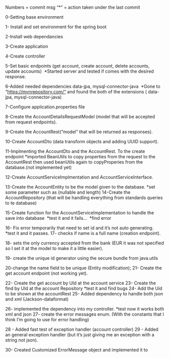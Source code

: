 Numbers = commit msg “*” = action taken under the last commit

0-Setting base environment

1- Install and set environment for the spring boot

2-Install web dependancies

3-Create application

4-Create controller

5-Set basic endpoints (get account, create account, delete accounts, update accounts) 	*Started server and tested if comes with the desired response.

6-Added needed dependencies data-jpa, mysql-connector-java 	*Gone to “https://mvnrepository.com/“ and found the both of the extensions ( data-jpa, mysql-connector-java)

7-Configure application.properties file

8-Create the AccountDetailsRequestModel (model that will be accepted from request endpoints).

9-Create the AccountRest(“model” that will be returned as responses).

10-Create AccountDto (data transform objects and adding UUID support).

11-Implmenting the AccountDto and the AccountRest. To the create endpoint
 	*imported BeanUtils to copy properties from the request to the AccountRest
  	then used beanUtils again to copyProperies from the database.(not implemented yet)

12-Create AccountServiceImplmentation and AccountServiceInterface.

13-Create the AccountEntity to be the model given to the database.
	*set some parameter such as (nullable and length) 14-Create the AccountRepository (that will be handling everything from standards queries to te database)

15-Create function for the AccountServiceImplementation to handle the save into database 	*test it and it fails… 	*find error

16- Fix error temporarily that need to set id and it’s not auto generating.
	*test it and it passes. 17- checks if name is a full name (creation endpoint).

18- sets the only currency accepted from the bank (EUR it was not specified so I set it at the model to make it a little easier).

19- create the unique id generator using the secure bundle from java.utils

20-change the name field to be unique (Entity modification); 21- Create the get account endpoint (not working yet).

22- Create the get account by UId at the account service 23- Create the find by UId at the account Repository
 	*test it and find bugs 24- Add the Uid to be shown at the accountRest 25- Added dependency to handle both json and xml (Jackson-dataformat)

26- implemented the dependency into my controller.
        *test now it works both xml and json 27- create the error messages enum. (With the constants that I think I’m going to use for error handling)

28 - Added fast test of exception handler (account controller) 29 - Added an general exception handler (but it’s just giving me an exception with a string not json).

30- Created Customized ErrorMessage object and implemented it to  